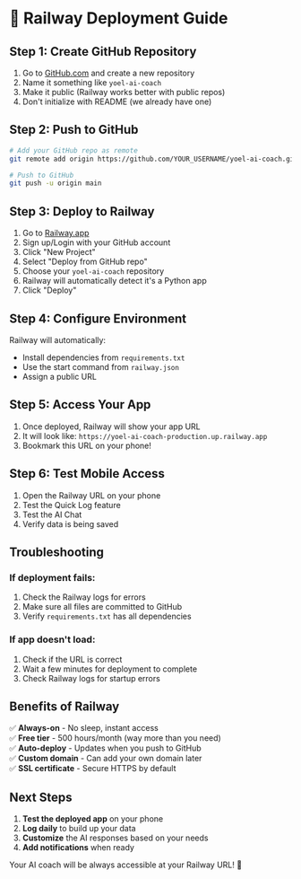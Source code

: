 # 🚀 Railway Deployment Guide

## Step 1: Create GitHub Repository

1. Go to [GitHub.com](https://github.com) and create a new repository
2. Name it something like `yoel-ai-coach`
3. Make it public (Railway works better with public repos)
4. Don't initialize with README (we already have one)

## Step 2: Push to GitHub

```bash
# Add your GitHub repo as remote
git remote add origin https://github.com/YOUR_USERNAME/yoel-ai-coach.git

# Push to GitHub
git push -u origin main
```

## Step 3: Deploy to Railway

1. Go to [Railway.app](https://railway.app)
2. Sign up/Login with your GitHub account
3. Click "New Project"
4. Select "Deploy from GitHub repo"
5. Choose your `yoel-ai-coach` repository
6. Railway will automatically detect it's a Python app
7. Click "Deploy"

## Step 4: Configure Environment

Railway will automatically:
- Install dependencies from `requirements.txt`
- Use the start command from `railway.json`
- Assign a public URL

## Step 5: Access Your App

1. Once deployed, Railway will show your app URL
2. It will look like: `https://yoel-ai-coach-production.up.railway.app`
3. Bookmark this URL on your phone!

## Step 6: Test Mobile Access

1. Open the Railway URL on your phone
2. Test the Quick Log feature
3. Test the AI Chat
4. Verify data is being saved

## Troubleshooting

### If deployment fails:
1. Check the Railway logs for errors
2. Make sure all files are committed to GitHub
3. Verify `requirements.txt` has all dependencies

### If app doesn't load:
1. Check if the URL is correct
2. Wait a few minutes for deployment to complete
3. Check Railway logs for startup errors

## Benefits of Railway

✅ **Always-on** - No sleep, instant access  
✅ **Free tier** - 500 hours/month (way more than you need)  
✅ **Auto-deploy** - Updates when you push to GitHub  
✅ **Custom domain** - Can add your own domain later  
✅ **SSL certificate** - Secure HTTPS by default  

## Next Steps

1. **Test the deployed app** on your phone
2. **Log daily** to build up your data
3. **Customize** the AI responses based on your needs
4. **Add notifications** when ready

Your AI coach will be always accessible at your Railway URL! 🎉 